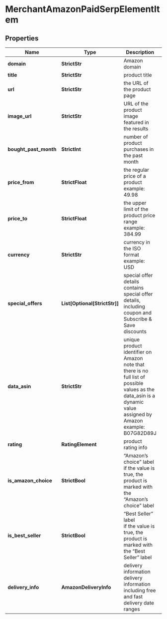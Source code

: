# MerchantAmazonPaidSerpElementItem


## Properties

| Name | Type | Description | Notes |
|------------ | ------------- | ------------- | -------------|
**domain** | **StrictStr** | Amazon domain |[optional]|
**title** | **StrictStr** | product title |[optional]|
**url** | **StrictStr** | the URL of the product page |[optional]|
**image_url** | **StrictStr** | URL of the product image featured in the results |[optional]|
**bought_past_month** | **StrictInt** | number of product purchases in the past month |[optional]|
**price_from** | **StrictFloat** | the regular price of a product<br>example:<br>49.98 |[optional]|
**price_to** | **StrictFloat** | the upper limit of the product price range<br>example:<br>384.99 |[optional]|
**currency** | **StrictStr** | currency in the ISO format<br>example:<br>USD |[optional]|
**special_offers** | **List[Optional[StrictStr]]** | special offer details<br>contains special offer details, including coupon and Subscribe & Save discounts |[optional]|
**data_asin** | **StrictStr** | unique product identifier on Amazon<br>note that there is no full list of possible values as the data_asin is a dynamic value assigned by Amazon<br>example:<br>B07G82D89J |[optional]|
**rating** | **RatingElement** | product rating info |[optional]|
**is_amazon_choice** | **StrictBool** | “Amazon’s choice” label<br>if the value is true, the product is marked with the “Amazon’s choice” label |[optional]|
**is_best_seller** | **StrictBool** | “Best Seller” label<br>if the value is true, the product is marked with the “Best Seller” label |[optional]|
**delivery_info** | **AmazonDeliveryInfo** | delivery information<br>delivery information including free and fast delivery date ranges |[optional]|